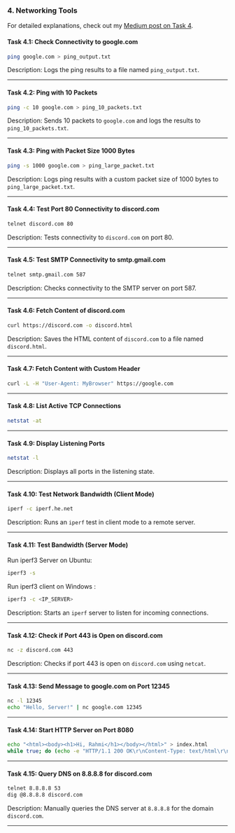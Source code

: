 ### 4. Networking Tools

For detailed explanations, check out my [Medium post on Task 4](https://medium.com/@zulfianarahmi4/dfg-linux-hands-on-homework-task-4-8ea541a1906c).

#### Task 4.1: Check Connectivity to google.com

```bash
ping google.com > ping_output.txt
```

Description: Logs the ping results to a file named `ping_output.txt`.

---

#### Task 4.2: Ping with 10 Packets

```bash
ping -c 10 google.com > ping_10_packets.txt
```

Description: Sends 10 packets to `google.com` and logs the results to `ping_10_packets.txt`.

---

#### Task 4.3: Ping with Packet Size 1000 Bytes

```bash
ping -s 1000 google.com > ping_large_packet.txt
```

Description: Logs ping results with a custom packet size of 1000 bytes to `ping_large_packet.txt`.

---

#### Task 4.4: Test Port 80 Connectivity to discord.com

```bash
telnet discord.com 80
```

Description: Tests connectivity to `discord.com` on port 80.

---

#### Task 4.5: Test SMTP Connectivity to smtp.gmail.com

```bash
telnet smtp.gmail.com 587
```

Description: Checks connectivity to the SMTP server on port 587.

---

#### Task 4.6: Fetch Content of discord.com

```bash
curl https://discord.com -o discord.html
```

Description: Saves the HTML content of `discord.com` to a file named `discord.html`.

---

#### Task 4.7: Fetch Content with Custom Header

```bash
curl -L -H "User-Agent: MyBrowser" https://google.com
```

---

#### Task 4.8: List Active TCP Connections

```bash
netstat -at
```

---

#### Task 4.9: Display Listening Ports

```bash
netstat -l
```

Description: Displays all ports in the listening state.

---

#### Task 4.10: Test Network Bandwidth (Client Mode)

```bash
iperf -c iperf.he.net
```

Description: Runs an `iperf` test in client mode to a remote server.

---

#### Task 4.11: Test Bandwidth (Server Mode)

Run iperf3 Server on Ubuntu:

```bash
iperf3 -s
```

Run iperf3 client on Windows :

```bash
iperf3 -c <IP_SERVER>
```

Description: Starts an `iperf` server to listen for incoming connections.

---

#### Task 4.12: Check if Port 443 is Open on discord.com

```bash
nc -z discord.com 443
```

Description: Checks if port 443 is open on `discord.com` using `netcat`.

---

#### Task 4.13: Send Message to google.com on Port 12345

```bash
nc -l 12345
echo "Hello, Server!" | nc google.com 12345
```

---

#### Task 4.14: Start HTTP Server on Port 8080

```bash
echo "<html><body><h1>Hi, Rahmi</h1></body></html>" > index.html
while true; do (echo -e "HTTP/1.1 200 OK\r\nContent-Type: text/html\r\n\r\n"; cat index.html) | nc -l 8080; done
```

---

#### Task 4.15: Query DNS on 8.8.8.8 for discord.com

```bash
telnet 8.8.8.8 53
dig @8.8.8.8 discord.com
```

Description: Manually queries the DNS server at `8.8.8.8` for the domain `discord.com`.

---
